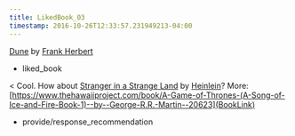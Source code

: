 ```yaml
---
title: LikedBook_03
timestamp: 2016-10-26T12:33:57.231949213-04:00
---
```


[Dune](UserBook) by [Frank Herbert](authorname)
* liked_book

< Cool. How about [Stranger in a Strange Land](BookTitle) by [Heinlein](AuthorName)? More: [https://www.thehawaiiproject.com/book/A-Game-of-Thrones-(A-Song-of-Ice-and-Fire-Book-1)--by--George-R.R.-Martin--20623](BookLink)
* provide/response_recommendation

